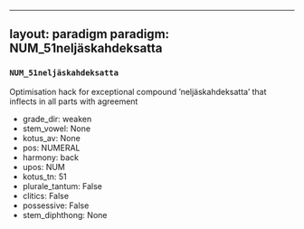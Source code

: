 
---
layout: paradigm
paradigm: NUM_51neljäskahdeksatta
---
### ` NUM_51neljäskahdeksatta `

Optimisation hack for exceptional compound ’neljäskahdeksatta’ that inflects in all parts with agreement
* grade_dir: weaken
* stem_vowel: None
* kotus_av: None
* pos: NUMERAL
* harmony: back
* upos: NUM
* kotus_tn: 51
* plurale_tantum: False
* clitics: False
* possessive: False
* stem_diphthong: None
